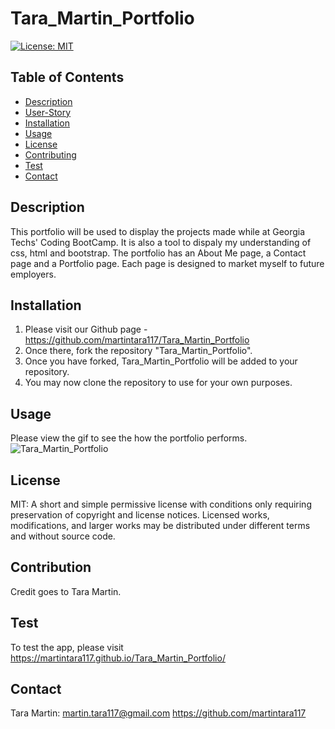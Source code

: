 # Tara_Martin_Portfolio

[![License: MIT](https://img.shields.io/badge/License-MIT-yellow.svg)](https://opensource.org/licenses/MIT)

## Table of Contents

- [Description](#Description)
- [User-Story](#User-Story)
- [Installation](#Installation)
- [Usage](#Usage)
- [License](#License)
- [Contributing](#Contributing)
- [Test](#Test)
- [Contact](#Contact)

## Description

This portfolio will be used to display the projects made while at Georgia Techs' Coding BootCamp. It is also a tool to dispaly my understanding of css, html and bootstrap. The portfolio has an About Me page, a Contact page and a Portfolio page. Each page is designed to market myself to future employers.

## Installation

1. Please visit our Github page - https://github.com/martintara117/Tara_Martin_Portfolio
2. Once there, fork the repository "Tara_Martin_Portfolio".
3. Once you have forked, Tara_Martin_Portfolio will be added to your repository.
4. You may now clone the repository to use for your own purposes.

## Usage

Please view the gif to see the how the portfolio performs.
![Tara_Martin_Portfolio](src/assets/portfolio_demo.gif)

## License

MIT: A short and simple permissive license with conditions only requiring preservation of copyright and license notices. Licensed works, modifications, and larger works may be distributed under different terms and without source code.

## Contribution

Credit goes to Tara Martin.

## Test

To test the app, please visit https://martintara117.github.io/Tara_Martin_Portfolio/

## Contact

Tara Martin: martin.tara117@gmail.com https://github.com/martintara117

